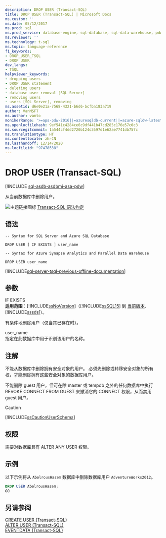 ```yaml
---
description: DROP USER (Transact-SQL)
title: DROP USER (Transact-SQL) | Microsoft Docs
ms.custom: ''
ms.date: 05/12/2017
ms.prod: sql
ms.prod_service: database-engine, sql-database, sql-data-warehouse, pdw
ms.reviewer: ''
ms.technology: t-sql
ms.topic: language-reference
f1_keywords:
- DROP_USER_TSQL
- DROP USER
dev_langs:
- TSQL
helpviewer_keywords:
- dropping users
- DROP USER statement
- deleting users
- database user removal [SQL Server]
- removing users
- users [SQL Server], removing
ms.assetid: d6e0e21a-7568-4321-b6d6-bcfba183a719
author: VanMSFT
ms.author: vanto
monikerRange: '>=aps-pdw-2016||=azuresqldb-current||=azure-sqldw-latest||>=sql-server-2016||>=sql-server-linux-2017||=azuresqldb-mi-current'
ms.openlocfilehash: 9ef541c4284ce6c9df441b47cd285c176e57c0c3
ms.sourcegitcommit: 1a544cf4dd2720b124c3697d1e62ae7741db757c
ms.translationtype: HT
ms.contentlocale: zh-CN
ms.lasthandoff: 12/14/2020
ms.locfileid: "97478538"
---
```

# <a name="drop-user-transact-sql"></a>DROP USER (Transact-SQL)
[!INCLUDE [sql-asdb-asdbmi-asa-pdw](../../includes/applies-to-version/sql-asdb-asdbmi-asa-pdw.md)]

  从当前数据库中删除用户。  
  
 ![主题链接图标](../../database-engine/configure-windows/media/topic-link.gif "“主题链接”图标") [Transact-SQL 语法约定](../../t-sql/language-elements/transact-sql-syntax-conventions-transact-sql.md)  
  
## <a name="syntax"></a>语法  
  
```syntaxsql  
-- Syntax for SQL Server and Azure SQL Database  
  
DROP USER [ IF EXISTS ] user_name  
```  
  
```syntaxsql  
-- Syntax for Azure Synapse Analytics and Parallel Data Warehouse  
  
DROP USER user_name  
```  
[!INCLUDE[sql-server-tsql-previous-offline-documentation](../../includes/sql-server-tsql-previous-offline-documentation.md)]

## <a name="arguments"></a>参数
 IF EXISTS  
 **适用范围**：[!INCLUDE[ssNoVersion](../../includes/ssnoversion-md.md)]（[!INCLUDE[ssSQL15](../../includes/sssql15-md.md)] 到 [当前版本](https://go.microsoft.com/fwlink/p/?LinkId=299658)、[!INCLUDE[sssds](../../includes/sssds-md.md)]）。  
  
 有条件地删除用户（仅当其已存在时）。  
  
 user_name  
 指定在此数据库中用于识别该用户的名称。  
  
## <a name="remarks"></a>注解  
 不能从数据库中删除拥有安全对象的用户。 必须先删除或转移安全对象的所有权，才能删除拥有这些安全对象的数据库用户。  
  
 不能删除 guest 用户，但可在除 master 或 tempdb 之外的任何数据库中执行 REVOKE CONNECT FROM GUEST 来撤消它的 CONNECT 权限，从而禁用 guest 用户。  
  
> [!CAUTION]  
>  [!INCLUDE[ssCautionUserSchema](../../includes/sscautionuserschema-md.md)]  
  
## <a name="permissions"></a>权限  
 需要对数据库具有 ALTER ANY USER 权限。  
  
## <a name="examples"></a>示例  
 以下示例将从 `AbolrousHazem` 数据库中删除数据库用户 `AdventureWorks2012`。  
  
```sql  
DROP USER AbolrousHazem;  
GO  
```  
  
## <a name="see-also"></a>另请参阅  
 [CREATE USER (Transact-SQL)](../../t-sql/statements/create-user-transact-sql.md)   
 [ALTER USER (Transact-SQL)](../../t-sql/statements/alter-user-transact-sql.md)   
 [EVENTDATA (Transact-SQL)](../../t-sql/functions/eventdata-transact-sql.md)  
  
